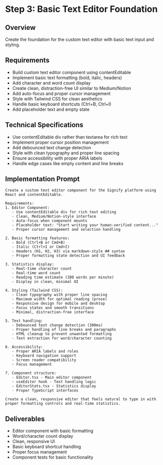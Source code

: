 # Step 3: Basic Text Editor Foundation

## Overview
Create the foundation for the custom text editor with basic text input and styling.

## Requirements
- Build custom text editor component using contentEditable
- Implement basic text formatting (bold, italic, headers)
- Add character and word count display
- Create clean, distraction-free UI similar to Medium/Notion
- Add auto-focus and proper cursor management
- Style with Tailwind CSS for clean aesthetics
- Handle basic keyboard shortcuts (Ctrl+B, Ctrl+I)
- Add placeholder text and empty state

## Technical Specifications
- Use contentEditable div rather than textarea for rich text
- Implement proper cursor position management
- Add debounced text change detection
- Style with clean typography and proper line spacing
- Ensure accessibility with proper ARIA labels
- Handle edge cases like empty content and line breaks

## Implementation Prompt

```
Create a custom text editor component for the Signify platform using React and contentEditable.

Requirements:
1. Editor Component:
   - Use contentEditable div for rich text editing
   - Clean, Medium/Notion-style interface
   - Auto-focus when component mounts
   - Placeholder text: "Start writing your human-verified content..."
   - Proper cursor management and selection handling

2. Basic formatting features:
   - Bold (Ctrl+B or Cmd+B)
   - Italic (Ctrl+I or Cmd+I)
   - Headers (H1, H2, H3) via markdown-style ## syntax
   - Proper formatting state detection and UI feedback

3. Statistics display:
   - Real-time character count
   - Real-time word count
   - Reading time estimate (200 words per minute)
   - Display in clean, minimal UI

4. Styling (Tailwind CSS):
   - Clean typography with proper line spacing
   - Maximum width for optimal reading (prose)
   - Responsive design for mobile and desktop
   - Focus states and smooth transitions
   - Minimal, distraction-free interface

5. Text handling:
   - Debounced text change detection (300ms)
   - Proper handling of line breaks and paragraphs
   - HTML cleanup to prevent unwanted formatting
   - Text extraction for word/character counting

6. Accessibility:
   - Proper ARIA labels and roles
   - Keyboard navigation support
   - Screen reader compatibility
   - Focus management

7. Component structure:
   - Editor.tsx - Main editor component
   - useEditor hook - Text handling logic
   - EditorStats.tsx - Statistics display
   - Proper TypeScript interfaces

Create a clean, responsive editor that feels natural to type in with proper formatting controls and real-time statistics.
```

## Deliverables
- Editor component with basic formatting
- Word/character count display
- Clean, responsive UI
- Basic keyboard shortcut handling
- Proper focus management
- Component tests for basic functionality